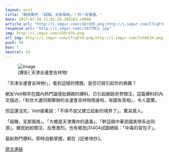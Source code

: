 ```yaml
---
layout: post
title: "網民驚呼：「超醜，支那風格」！你一定要看。"
date: 2017-07-28 11:02:20.395263 +0800
article_url: "http://i.imgur.com/cSDrd35.png;http://i.imgur.com/CTcqFt0.png;http://i.imgur.com/CnG8E2X.png;http://i.imgur.com/GXUFILG.png;http://i.imgur.com/CTcqFt0.png"
response_url: "http://i.imgur.com//J9JTMCx.jpg"
img: http://i.imgur.com/cSDrd35.png
all_img: http://i.imgur.com/CTcqFt0.png;http://i.imgur.com/CnG8E2X.png;http://i.imgur.com/GXUFILG.png;http://i.imgur.com/CTcqFt0.png;http://i.imgur.com//J9JTMCx.jpg
push: 50
boo: 7
neutral: 33
---
```


<figure>
<img src="http://i.imgur.com/cSDrd35.png" alt="image">
<figcaption>
[爆卦] 天津全運會吉祥物!
</figcaption>
</figure>



「天津全運會吉祥物!」，看到這樣的標題，是否已經引起你的興趣？

網友Vett稍早在國內熱門論壇批踢踢的爆料，已引起網路世界關注，這篇爆料的內文描述，「和世大運同期舉辦的全運會吉祥物現身啦，有圖有真相」，令人震驚。

但這還沒完，Vett接著說：「不得不說又建立起新的境界了」，驚呆眾人。

「超醜，支那風格」、「大概是天津爆炸的遺毒」、「幹這跟中華民國美學系出同源」，鄉民紛紛關注，反應激烈。也有鄉民j31404試圖總結：「中毒的習包子」。

最新熱門爆料，即時自動掌握，都在《記者快抄》。

<a href = "https://www.ptt.cc/bbs/Gossiping/M.1501167834.A.5C7.html">原文連結</a>

